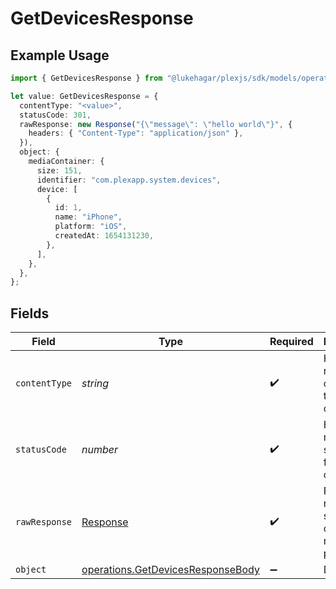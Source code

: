 # GetDevicesResponse

## Example Usage

```typescript
import { GetDevicesResponse } from "@lukehagar/plexjs/sdk/models/operations";

let value: GetDevicesResponse = {
  contentType: "<value>",
  statusCode: 301,
  rawResponse: new Response("{\"message\": \"hello world\"}", {
    headers: { "Content-Type": "application/json" },
  }),
  object: {
    mediaContainer: {
      size: 151,
      identifier: "com.plexapp.system.devices",
      device: [
        {
          id: 1,
          name: "iPhone",
          platform: "iOS",
          createdAt: 1654131230,
        },
      ],
    },
  },
};
```

## Fields

| Field                                                                                         | Type                                                                                          | Required                                                                                      | Description                                                                                   |
| --------------------------------------------------------------------------------------------- | --------------------------------------------------------------------------------------------- | --------------------------------------------------------------------------------------------- | --------------------------------------------------------------------------------------------- |
| `contentType`                                                                                 | *string*                                                                                      | :heavy_check_mark:                                                                            | HTTP response content type for this operation                                                 |
| `statusCode`                                                                                  | *number*                                                                                      | :heavy_check_mark:                                                                            | HTTP response status code for this operation                                                  |
| `rawResponse`                                                                                 | [Response](https://developer.mozilla.org/en-US/docs/Web/API/Response)                         | :heavy_check_mark:                                                                            | Raw HTTP response; suitable for custom response parsing                                       |
| `object`                                                                                      | [operations.GetDevicesResponseBody](../../../sdk/models/operations/getdevicesresponsebody.md) | :heavy_minus_sign:                                                                            | Devices                                                                                       |